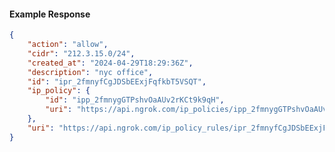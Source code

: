 <!-- Code generated for API Clients. DO NOT EDIT. -->

#### Example Response

```json
{
	"action": "allow",
	"cidr": "212.3.15.0/24",
	"created_at": "2024-04-29T18:29:36Z",
	"description": "nyc office",
	"id": "ipr_2fmnyfCgJDSbEExjFqfkbT5VSQT",
	"ip_policy": {
		"id": "ipp_2fmnygGTPshvOaAUv2rKCt9k9qH",
		"uri": "https://api.ngrok.com/ip_policies/ipp_2fmnygGTPshvOaAUv2rKCt9k9qH"
	},
	"uri": "https://api.ngrok.com/ip_policy_rules/ipr_2fmnyfCgJDSbEExjFqfkbT5VSQT"
}
```
